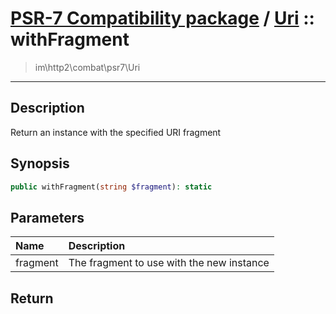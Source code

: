 # [PSR-7 Compatibility package](combat.md) / [Uri](combat-Uri.md) :: withFragment
 > im\http2\combat\psr7\Uri
____

## Description
Return an instance with the specified URI fragment

## Synopsis
```php
public withFragment(string $fragment): static
```

## Parameters
| Name | Description |
| :--- | :---------- |
| fragment | The fragment to use with the new instance |

## Return

